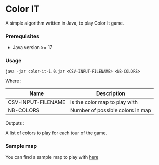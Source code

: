 # Color IT

A simple algorithm written in Java, to play Color It game.

### Prerequisites

- Java version >= 17

### Usage

`java -jar color-it-1.0.jar <CSV-INPUT-FILENAME> <NB-COLORS>`

Where :

| Name               | Description                      |
|--------------------|----------------------------------|
| CSV-INPUT-FILENAME | is the color map to play with    |
| NB-COLORS          | Number of possible colors in map |

Outputs :

A list of colors to play for each tour of the game. 

### Sample map

You can find a sample map to play with [here](https://github.com/hacksel/color-it/blob/master/src/test/resources/color-it.csv)